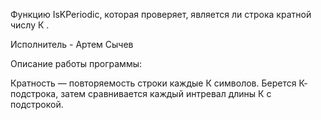 Функцию IsKPeriodic, которая проверяет, является ли строка кратной числу К .

Исполнитель - Артем Сычев

Описание работы программы:

Кратность — повторяемость строки каждые К символов. Берется К- подстрока, затем сравнивается каждый интревал длины К с подстрокой.
